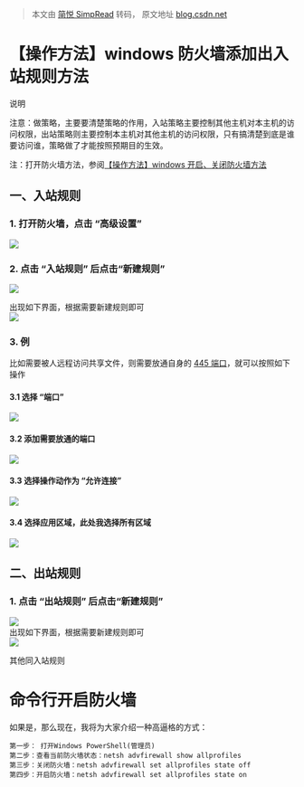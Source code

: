> 本文由 [简悦 SimpRead](http://ksria.com/simpread/) 转码， 原文地址 [blog.csdn.net](https://blog.csdn.net/qq_30054403/article/details/129266119)

# 【操作方法】windows 防火墙添加出入站规则方法

说明

注意：做策略，主要要清楚策略的作用，入站策略主要控制其他主机对本主机的访问权限，出站策略则主要控制本主机对其他主机的访问权限，只有搞清楚到底是谁要访问谁，策略做了才能按照预期目的生效。

注：打开防火墙方法，参阅[【操作方法】windows 开启、关闭防火墙方法](https://blog.csdn.net/qq_30054403/article/details/129266182?spm=1001.2014.3001.5501)

## 一、入站规则

### 1. 打开防火墙，点击 “高级设置”

![](image/【知识windows】-windows防火墙添加出入站规则方法_出入站规则设置/a3ce3e5668644e8abf870a046f6c3469.png)

### 2. 点击 “入站规则” 后点击“新建规则”

![](image/【知识windows】-windows防火墙添加出入站规则方法_出入站规则设置/29930b37debd4981b4128ffe29f55568-1720969333828-3.png)

出现如下界面，根据需要新建规则即可  
![](image/【知识windows】-windows防火墙添加出入站规则方法_出入站规则设置/788d5f2a6b904ded80df53014519c237.png)

### 3. 例

比如需要被人远程访问共享文件，则需要放通自身的 [445 端口](https://so.csdn.net/so/search?q=445%E7%AB%AF%E5%8F%A3&spm=1001.2101.3001.7020)，就可以按照如下操作

#### 3.1 选择 “端口”

![](image/【知识windows】-windows防火墙添加出入站规则方法_出入站规则设置/acd7d2fc73cd421699fe123d6bf1df12.png)

#### 3.2 添加需要放通的端口

![](image/【知识windows】-windows防火墙添加出入站规则方法_出入站规则设置/00eb76ad4e5a4c8481812f420c44ed4b.png)

#### 3.3 选择操作动作为 “允许连接”

![](image/【知识windows】-windows防火墙添加出入站规则方法_出入站规则设置/72d7c1facd714273bf22dbeee2546e76.png)

#### 3.4 选择应用区域，此处我选择所有区域

![](image/【知识windows】-windows防火墙添加出入站规则方法_出入站规则设置/7d19801e39f5487f926abf471c8586bb.png)

## 二、出站规则

### 1. 点击 “出站规则” 后点击“新建规则”

![](image/【知识windows】-windows防火墙添加出入站规则方法_出入站规则设置/e8bfc926c3c04371bbc3a1c8d632a6a9.png)  
出现如下界面，根据需要新建规则即可  
![](image/【知识windows】-windows防火墙添加出入站规则方法_出入站规则设置/788d5f2a6b904ded80df53014519c237.png)

其他同入站规则

# 命令行开启防火墙

如果是，那么现在，我将为大家介绍一种高逼格的方式：

```
第一步： 打开Windows PowerShell(管理员)
第二步：查看当前防火墙状态：netsh advfirewall show allprofiles
第三步：关闭防火墙：netsh advfirewall set allprofiles state off
第四步：开启防火墙：netsh advfirewall set allprofiles state on
```

